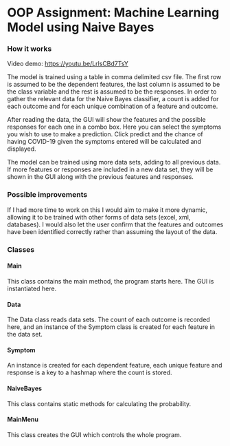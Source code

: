# OOP Assignment: Machine Learning Model using Naive Bayes

### How it works

Video demo: https://youtu.be/LrlsCBd7TsY 

The model is trained using a table in comma delimited csv file. The first row is assumed to be the dependent features, the last column is assumed to be the class variable and the rest is assumed to be the responses. In order to gather the relevant data for the Naive Bayes classifier, a count is added for each outcome and for each unique combination of a feature and outcome.

After reading the data, the GUI will show the features and the possible responses for each one in a combo box. Here you can select the symptoms you wish to use to make a prediction. Click predict and the chance of having COVID-19 given the symptoms entered will be calculated and displayed.

The model can be trained using more data sets, adding to all previous data. If more features or responses are included in a new data set, they will be shown in the GUI along with the previous features and responses. 

### Possible improvements

If I had more time to work on this I would aim to make it more dynamic, allowing it to be trained with other forms of data sets (excel, xml, databases). I would also let the user confirm that the features and outcomes have been identified correctly rather than assuming the layout of the data.

### Classes

#### Main

This class contains the main method, the program starts here. The GUI is instantiated here.

#### Data

The Data class reads data sets. The count of each outcome is recorded here, and an instance of the Symptom class is created for each feature in the data set.

#### Symptom

An instance is created for each dependent feature, each unique feature and response is a key to a hashmap where the count is stored.

#### NaiveBayes

This class contains static methods for calculating the probability.

#### MainMenu

This class creates the GUI which controls the whole program.
